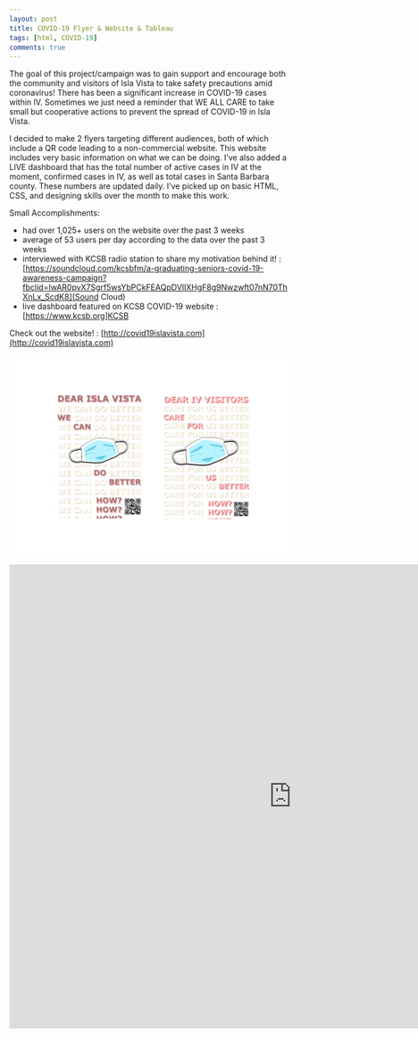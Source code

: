 ```yaml
---
layout: post
title: COVID-19 Flyer & Website & Tableau 
tags: [html, COVID-19] 
comments: true
---
```


The goal of this project/campaign was to gain support and encourage both the community and visitors of Isla Vista to take safety precautions amid coronavirus! There has been a significant increase in COVID-19 cases within IV. Sometimes we just need a reminder that WE ALL CARE to take small but cooperative actions to prevent the spread of COVID-19 in Isla Vista.

I decided to make 2 flyers targeting different audiences, both of which include a QR code leading to a non-commercial website. This website includes very basic information on what we can be doing. I’ve also added a LIVE dashboard that has the total number of active cases in IV at the moment, confirmed cases in IV, as well as total cases in Santa Barbara county. These numbers are updated daily. I’ve picked up on basic HTML, CSS, and designing skills over the month to make this work.

Small Accomplishments: 
* had over 1,025+ users on the website over the past 3 weeks
* average of 53 users per day according to the data over the past 3 weeks
* interviewed with KCSB radio station to share my motivation behind it! : [https://soundcloud.com/kcsbfm/a-graduating-seniors-covid-19-awareness-campaign?fbclid=IwAR0pvX7Sgrf5wsYbPCkFEAQpDVIlXHgF8g9Nwzwft07nN70ThXnLx_ScdK8](Sound Cloud)
* live dashboard featured on KCSB COVID-19 website : [https://www.kcsb.org]KCSB


Check out the website! : 
[http://covid19islavista.com](http://covid19islavista.com)


![pic](/assets/img/flyers.jpg)


<iframe seamless frameborder="0" src="https://public.tableau.com/views/SBCOVID2/CumulativeCases?:language=en&:display_count=y&publish=yes&:showVizHome=no" width = '1010' height = '830' ></iframe>   





